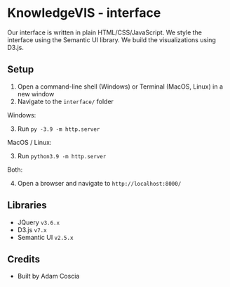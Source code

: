 # KnowledgeVIS - interface

Our interface is written in plain HTML/CSS/JavaScript. We style the interface using the Semantic UI library. We build the visualizations using D3.js.

## Setup

1. Open a command-line shell (Windows) or Terminal (MacOS, Linux) in a new window
2. Navigate to the `interface/` folder

Windows:

3. Run `py -3.9 -m http.server`

MacOS / Linux:

3. Run `python3.9 -m http.server`

Both:

4. Open a browser and navigate to `http://localhost:8000/`

## Libraries

- JQuery `v3.6.x`
- D3.js `v7.x`
- Semantic UI `v2.5.x`

## Credits

- Built by Adam Coscia
